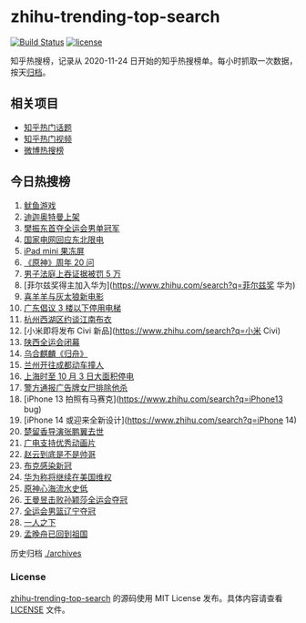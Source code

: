 # zhihu-trending-top-search

[![Build Status](https://github.com/justjavac/zhihu-trending-top-search/workflows/ci/badge.svg?branch=main)](https://github.com/justjavac/zhihu-trending-top-search/actions)
[![license](https://img.shields.io/github/license/justjavac/zhihu-trending-top-search)](https://github.com/justjavac/zhihu-trending-top-search/blob/main/LICENSE)

知乎热搜榜，记录从 2020-11-24 日开始的知乎热搜榜单。每小时抓取一次数据，按天[归档](./archives)。

## 相关项目

- [知乎热门话题](https://github.com/justjavac/zhihu-trending-hot-questions)
- [知乎热门视频](https://github.com/justjavac/zhihu-trending-hot-video)
- [微博热搜榜](https://github.com/justjavac/weibo-trending-hot-search)

## 今日热搜榜

<!-- BEGIN -->
<!-- 最后更新时间 Mon Sep 27 2021 23:06:30 GMT+0800 (China Standard Time) -->

1. [鱿鱼游戏](https://www.zhihu.com/search?q=鱿鱼游戏)
1. [迪迦奥特曼上架](https://www.zhihu.com/search?q=迪迦奥特曼)
1. [樊振东首夺全运会男单冠军](https://www.zhihu.com/search?q=樊振东)
1. [国家电网回应东北限电](https://www.zhihu.com/search?q=东北限电)
1. [iPad mini 果冻屏](https://www.zhihu.com/search?q=ipadmini6)
1. [《原神》周年 20 问](https://www.zhihu.com/search?q=原神)
1. [男子法庭上吞证据被罚 5 万](https://www.zhihu.com/search?q=吞证据)
1. [菲尔兹奖得主加入华为](https://www.zhihu.com/search?q=菲尔兹奖 华为)
1. [喜羊羊与灰太狼新电影](https://www.zhihu.com/search?q=喜羊羊与灰太狼)
1. [广东倡议 3 楼以下停用电梯](https://www.zhihu.com/search?q=电梯停用)
1. [杭州西湖区约谈江南布衣](https://www.zhihu.com/search?q=江南布衣)
1. [小米即将发布 Civi 新品](https://www.zhihu.com/search?q=小米 Civi)
1. [陕西全运会闭幕](https://www.zhihu.com/search?q=全运会)
1. [乌合麒麟《归舟》](https://www.zhihu.com/search?q=乌合麒麟)
1. [兰州开往成都动车撞人](https://www.zhihu.com/search?q=动车撞人)
1. [上海时至 10 月 3 日大面积停电](https://www.zhihu.com/search?q=上海停电)
1. [警方通报广告牌女尸排除他杀](https://www.zhihu.com/search?q=广告牌)
1. [iPhone 13 拍照有马赛克](https://www.zhihu.com/search?q=iPhone13 bug)
1. [iPhone 14 或迎来全新设计](https://www.zhihu.com/search?q=iPhone 14)
1. [楚留香导演张鹏翼去世](https://www.zhihu.com/search?q=张鹏翼)
1. [广电支持优秀动画片](https://www.zhihu.com/search?q=动画片)
1. [赵云到底是不是帅哥](https://www.zhihu.com/search?q=赵云)
1. [布克感染新冠](https://www.zhihu.com/search?q=布克)
1. [华为称将继续在美国维权](https://www.zhihu.com/search?q=华为声明)
1. [原神心海流水史低](https://www.zhihu.com/search?q=原神)
1. [王曼昱击败孙颖莎全运会夺冠](https://www.zhihu.com/search?q=孙颖莎)
1. [全运会男篮辽宁夺冠](https://www.zhihu.com/search?q=全运会男篮)
1. [一人之下](https://www.zhihu.com/search?q=一人之下)
1. [孟晚舟已回到祖国](https://www.zhihu.com/search?q=孟晚舟)

<!-- END -->

历史归档 [./archives](./archives)

### License

[zhihu-trending-top-search](https://github.com/justjavac/zhihu-trending-top-search)
的源码使用 MIT License 发布。具体内容请查看 [LICENSE](./LICENSE) 文件。
